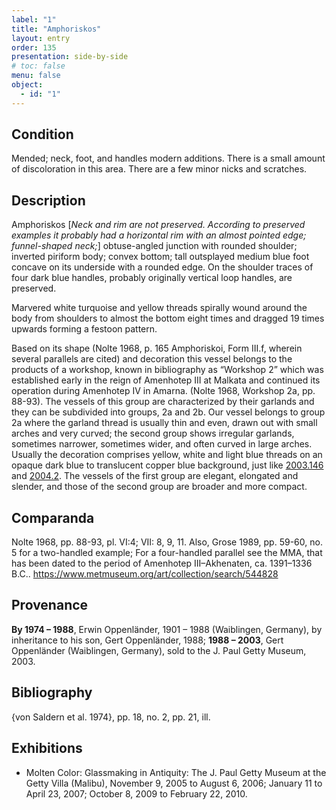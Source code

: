 ```yaml
---
label: "1"
title: "Amphoriskos"
layout: entry
order: 135
presentation: side-by-side
# toc: false
menu: false
object:
  - id: "1"
---
```


## Condition

Mended; neck, foot, and handles modern additions. There is a small amount of discoloration in this area. There are a few minor nicks and scratches. 

## Description 

Amphoriskos [*Neck and rim are not preserved. According to preserved examples it probably had a horizontal rim with an almost pointed edge; funnel-shaped neck;*] obtuse-angled junction with rounded shoulder; inverted piriform body; convex bottom; tall outsplayed medium blue foot concave on its underside with a rounded edge. On the shoulder traces of four dark blue handles, probably originally vertical loop handles, are preserved.

Marvered white turquoise and yellow threads spirally wound around the body from shoulders to almost the bottom eight times and dragged 19 times upwards forming a festoon pattern. 

Based on its shape (Nolte 1968, p. 165 Amphoriskoi, Form III.f, wherein several parallels are cited) and decoration this vessel belongs to the products of a workshop, known in bibliography as “Workshop 2” which was established early in the reign of Amenhotep III at Malkata and continued its operation during Amenhotep IV in Amarna. (Nolte 1968, Workshop 2a, pp. 88-93). The vessels of this group are characterized by their garlands and they can be subdivided into groups, 2a and 2b. Our vessel belongs to group 2a where the garland thread is usually thin and even, drawn out with small arches and very curved; the second group shows irregular garlands, sometimes narrower, sometimes wider, and often curved in large arches. Usually the decoration comprises yellow, white and light blue threads on an opaque dark blue to translucent copper blue background, just like [2003.146](#) and [2004.2](#). The vessels of the first group are elegant, elongated and slender, and those of the second group are broader and more compact.

## Comparanda

Nolte 1968, pp. 88-93, pl. VI:4; VII: 8, 9, 11. Also, Grose 1989, pp. 59-60, no. 5 for a two-handled example; For a four-handled parallel see the MMA, that has been dated to the period of Amenhotep III–Akhenaten, ca. 1391–1336 B.C.. https://www.metmuseum.org/art/collection/search/544828
 
## Provenance

**By 1974 – 1988**, Erwin Oppenländer, 1901 – 1988 (Waiblingen, Germany), by inheritance to his son, Gert Oppenländer, 1988; **1988 – 2003**, Gert Oppenländer (Waiblingen, Germany), sold to the J. Paul Getty Museum, 2003.

## Bibliography

{von Saldern et al. 1974}, pp. 18, no. 2, pp. 21, ill.

## Exhibitions

- Molten Color: Glassmaking in Antiquity: The J. Paul Getty Museum at the Getty Villa (Malibu), November 9, 2005 to August 6, 2006; January 11 to April 23, 2007; October 8, 2009 to February 22, 2010.

